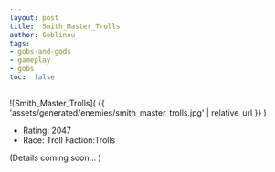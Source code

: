 ```yaml
---
layout: post
title:  Smith_Master_Trolls
author: Goblinou
tags:
- gobs-and-gods
- gameplay
- gobs
toc:  false
---
```


![Smith_Master_Trolls]( {{ 'assets/generated/enemies/smith_master_trolls.jpg' | relative_url }} )
- Rating: 2047
- Race: Troll  Faction:Trolls

(Details coming soon... )